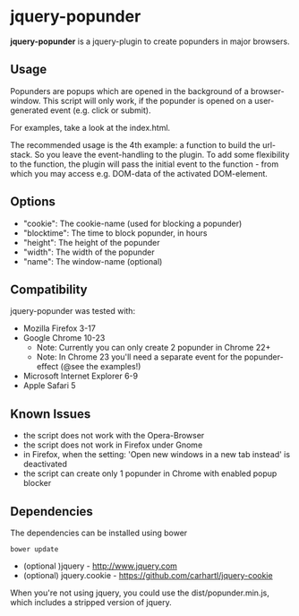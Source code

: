 jquery-popunder
=====

**jquery-popunder** is a jquery-plugin to create popunders in major browsers.

Usage
-----

Popunders are popups which are opened in the background of a browser-window.
This script will only work, if the popunder is opened on a user-generated event (e.g. click or submit).

For examples, take a look at the index.html.

The recommended usage is the 4th example: a function to build the url-stack.
So you leave the event-handling to the plugin. To add some flexibility to the function, the plugin will pass the initial event to the function - from which you may access e.g. DOM-data of the activated DOM-element.

Options
-------
- "cookie": The cookie-name (used for blocking a popunder)
- "blocktime": The time to block popunder, in hours
- "height": The height of the popunder
- "width": The width of the popunder
- "name": The window-name (optional)

Compatibility
-------

jquery-popunder was tested with:
- Mozilla Firefox 3-17
- Google Chrome 10-23
  - Note: Currently you can only create 2 popunder in Chrome 22+
  - Note: In Chrome 23 you'll need a separate event for the popunder-effect (@see the examples!)
- Microsoft Internet Explorer 6-9
- Apple Safari 5

Known Issues
-------
- the script does not work with the Opera-Browser
- the script does not work in Firefox under Gnome
- in Firefox, when the setting: 'Open new windows in a new tab instead' is deactivated
- the script can create only 1 popunder in Chrome with enabled popup blocker

Dependencies
-------
The dependencies can be installed using bower

    bower update

- (optional )jquery - http://www.jquery.com
- (optional) jquery.cookie - https://github.com/carhartl/jquery-cookie

When you're not using jquery, you could use the dist/popunder.min.js, which includes a stripped version of jquery.
